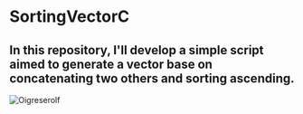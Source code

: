 # SortingVectorC
## In this repository, I'll develop a simple script aimed to generate a vector base on concatenating two others and sorting ascending.
![Oigreserolf](http://baidu.com/pic/doge.png)
